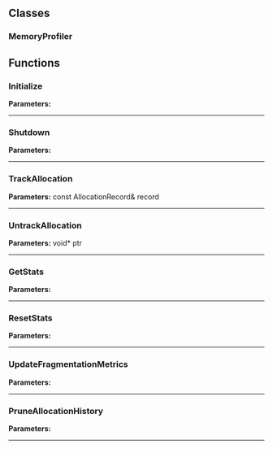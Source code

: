 
## Classes

### MemoryProfiler




## Functions

### Initialize



**Parameters:** 

---

### Shutdown



**Parameters:** 

---

### TrackAllocation



**Parameters:** const AllocationRecord& record

---

### UntrackAllocation



**Parameters:** void* ptr

---

### GetStats



**Parameters:** 

---

### ResetStats



**Parameters:** 

---

### UpdateFragmentationMetrics



**Parameters:** 

---

### PruneAllocationHistory



**Parameters:** 

---
